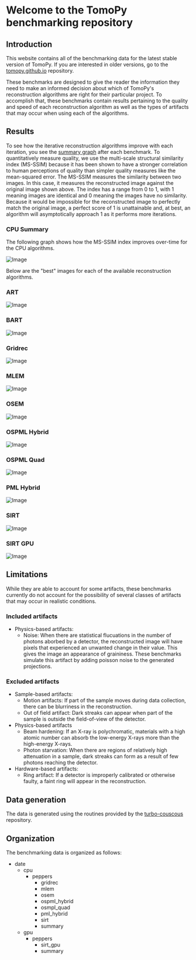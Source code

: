# Welcome to the TomoPy benchmarking repository

## Introduction

This website contains all of the benchmarking data for the latest stable version of TomoPy. If you are interested in older versions, go to the [tomopy.github.io](https://github.com/tomopy/tomopy.github.io) repository. 

These benchmarks are designed to give the reader the information they need to make an informed decision about which of TomoPy's reconstruction algorithms are right for their particular project. To accomplish that, these benchmarks contain results pertaining to the quality and speed of each reconstruction algorithm as well as the types of artifacts that may occur when using each of the algorithms. 

## Results
To see how the iterative reconstruction algorithms improve with each iteration, you see the [summary graph](https://github.com/tomopy/tomopy.github.io/blob/main/2021-02-19/cpu/peppers/summary.svg) after each benchmark. To quantitatively measure quality, we use the multi-scale structural similarity index (MS-SSIM) because it has been shown to have a stronger correlation to human perceptions of quality than simpler quality measures like the mean-squared error. The MS-SSIM measures the similarity between two images. In this case, it measures the reconstructed image against the original image shown above. The index has a range from 0 to 1, with 1 meaning images are identical and 0 meaning the images have no similarity. Because it would be impossible for the reconstructed image to perfectly match the original image, a perfect score of 1 is unattainable and, at best, an algorithm will asymptotically approach 1 as it performs more iterations. 


### CPU Summary
The following graph shows how the MS-SSIM index improves over-time for the CPU algorithms. 

![Image](/2021-04-26/peppers/summary.svg)

Below are the "best" images for each of the available reconstruction algorithms.
### ART
![Image](/2021-04-26/peppers/art/art.499.png)
### BART
![Image](/2021-04-26/peppers/bart/bart.499.png)
### Gridrec
![Image](/2021-04-26/peppers/gridrec-0.png)
### MLEM
![Image](/2021-04-26/peppers/mlem/mlem.499.png)
### OSEM
![Image](/2021-04-26/peppers/osem/osem-499.png)
### OSPML Hybrid
![Image](/2021-04-26/peppers/ospml_hybrid/ospml_hybrid-499.png)
### OSPML Quad
![Image](/2021-04-26/peppers/ospml_quad/ospml_quad-499.png)
### PML Hybrid
![Image](/2021-04-26/peppers/pml_hybrid/pml_hybrid-499.png)
### SIRT 
![Image](/2021-04-26/peppers/sirt/sirt-499.png)
### SIRT GPU
![Image](/2021-04-26/peppers/sirt_cuda/sirt_cuda-499.png)

## Limitations

While they are able to account for some artifacts, these benchmarks currently do not account for the possibility of several classes of artifacts that may occur in realistic conditions.

### Included artifacts
- Physics-based artifacts:
  - Noise: When there are statistical flucuations in the number of photons aborbed by a detector, the reconstructed image will have pixels that experienced an unwanted change in their value. This gives the image an appearance of graininess. These benchmarks simulate this artifact by adding poisson noise to the generated projections.

### Excluded artifacts
- Sample-based artifacts: 
  - Motion artifacts: If part of the sample moves during data collection, there can be blurriness in the reconstruction.
  - Out of field artifact: Dark streaks can appear when part of the sample is outside the field-of-view of the detector.
- Physics-based artifacts
  - Beam hardening: If an X-ray is polychromatic, materials with a high atomic number can absorb the low-energy X-rays more than the high-energy X-rays.
  - Photon starvation: When there are regions of relatively high attenuation in a sample, dark streaks can form as a result of few photons reaching the detector. 
- Hardware-based artifacts:
  - Ring artifact: If a detector is improperly calibrated or otherwise faulty, a faint ring will appear in the reconstruction.

## Data generation

The data is generated using the routines provided by the [turbo-couscous](https://github.com/tomopy/turbo-couscous) repository. 

## Organization

The benchmarking data is organized as follows:

- date
  - cpu
    - peppers
      - gridrec
      - mlem
      - osem
      - ospml_hybrid
      - osmpl_quad
      - pml_hybrid
      - sirt
      - summary
  - gpu
    - peppers
      - sirt_gpu
      - summary





